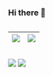 ### Hi there 👋
##
| <a href="https://github.com/CRomao"><img align="center" src="https://github-readme-stats.vercel.app/api?username=CRomao&show_icons=true&include_all_commits=true&theme=transparent&hide_border=true"/></a> | <a href="https://github.com/CRomao"><img align="center" src="https://github-readme-stats.vercel.app/api/top-langs/?username=cromao&layout=compact&theme=transparent&hide_border=true" /></a> |
| ------------- | ------------- |
##
<div> 
  <a href = "mailto:cromao.dev@gmail.com"><img src="https://img.shields.io/badge/-Gmail-c14438?style=flat&logo=Gmail&logoColor=white" target="_blank"></a>
  <a href="https://www.linkedin.com/in/cromao/" target="_blank"><img src="https://img.shields.io/badge/-Linkedin-blue?style=flat&logo=Linkedin&logoColor=white" target="_blank"></a>   
</div>
